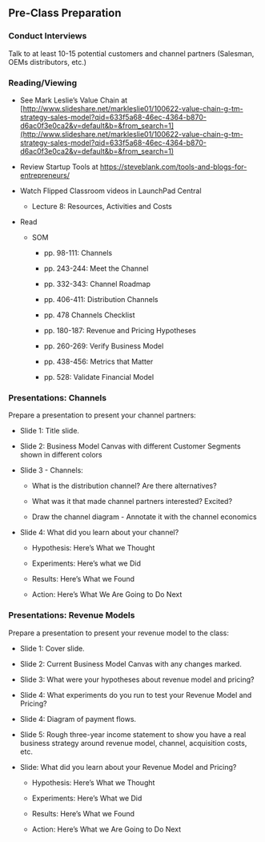 ## Pre-Class Preparation

### Conduct Interviews

Talk to at least 10-15 potential customers and channel partners (Salesman, OEMs distributors, etc.)

### Reading/Viewing

* See Mark Leslie’s Value Chain at [http://www.slideshare.net/markleslie01/100622-value-chain-g-tm-strategy-sales-model?qid=633f5a68-46ec-4364-b870-d6ac0f3e0ca2&v=default&b=&from_search=1](http://www.slideshare.net/markleslie01/100622-value-chain-g-tm-strategy-sales-model?qid=633f5a68-46ec-4364-b870-d6ac0f3e0ca2&v=default&b=&from_search=1)

* Review Startup Tools at https://steveblank.com/tools-and-blogs-for-entrepreneurs/ 

* Watch Flipped Classroom videos in LaunchPad Central

    * Lecture 8: Resources, Activities and Costs

* Read

    * SOM 

        * pp. 98-111: Channels 

        * pp. 243-244: Meet the Channel

        * pp. 332-343: Channel Roadmap 

        * pp. 406-411: Distribution Channels

        * pp. 478 Channels Checklist

        * pp. 180-187: Revenue and Pricing Hypotheses

        * pp. 260-269: Verify Business Model

        * pp. 438-456: Metrics that Matter

        * pp. 528: Validate Financial Model
 
### Presentations: Channels

Prepare a presentation to present your channel partners:

* Slide 1: Title slide.

* Slide 2: Business Model Canvas with different Customer Segments shown in different colors

* Slide 3 - Channels: 

    * What is the distribution channel? Are there alternatives?

    * What was it that made channel partners interested? Excited?

    * Draw the channel diagram - Annotate it with the channel economics

* Slide 4: What did you learn about your channel?

    * Hypothesis: Here’s What we Thought

    * Experiments: Here’s what we Did

    * Results: Here’s What we Found

    * Action: Here’s What We Are Going to Do Next


### Presentations: Revenue Models

Prepare a presentation to present your revenue model to the class:

* Slide 1: Cover slide.

* Slide 2: Current Business Model Canvas with any changes marked.

* Slide 3: What were your hypotheses about revenue model and pricing?

* Slide 4: What experiments do you run to test your Revenue Model and Pricing?

* Slide 4: Diagram of payment flows.

* Slide 5: Rough three-year income statement to show you have a real business strategy around revenue model, channel, acquisition costs, etc. 

* Slide: What did you learn about your Revenue Model and Pricing?

    *  Hypothesis:  Here’s What we Thought

    *  Experiments:  Here’s What we Did

    *  Results:  Here’s What we Found

    * Action:  Here’s What we Are Going to Do Next
